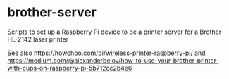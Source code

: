 # brother-server
Scripts to set up a Raspberry Pi device to be a printer server for a Brother HL-2142 laser printer

See also
https://howchoo.com/pi/wireless-printer-raspberry-pi/
and
https://medium.com/@alexanderbelov/how-to-use-your-brother-printer-with-cups-on-raspberry-pi-5b712cc2b4e6
